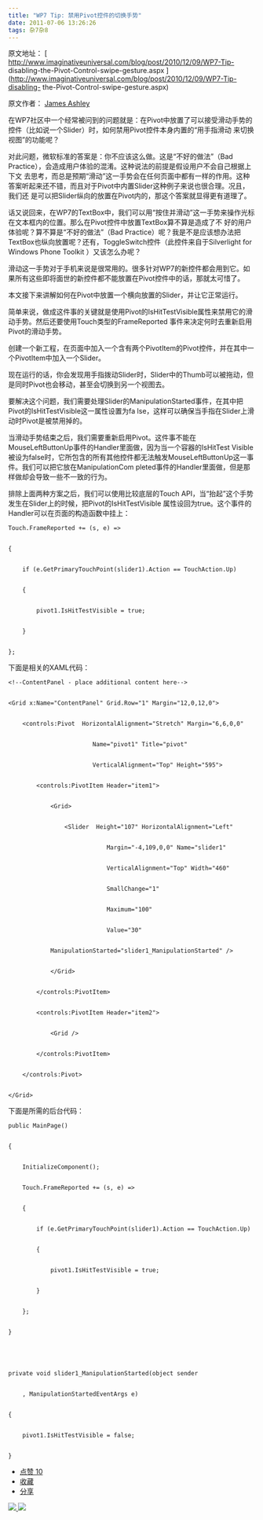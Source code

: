 ```yaml
---
title: "WP7 Tip: 禁用Pivot控件的切换手势"
date: 2011-07-06 13:26:26
tags: 杂7杂8
---
```

原文地址： [ http://www.imaginativeuniversal.com/blog/post/2010/12/09/WP7-Tip-
disabling-the-Pivot-Control-swipe-gesture.aspx
](http://www.imaginativeuniversal.com/blog/post/2010/12/09/WP7-Tip-disabling-
the-Pivot-Control-swipe-gesture.aspx)

原文作者： [ James Ashley
](http://www.imaginativeuniversal.com/blog/page/about.aspx)

在WP7社区中一个经常被问到的问题就是：在Pivot中放置了可以接受滑动手势的控件（比如说一个Slider）时，如何禁用Pivot控件本身内置的“用手指滑动
来切换视图”的功能呢？

对此问题，微软标准的答案是：你不应该这么做。这是“不好的做法”（Bad Practice），会造成用户体验的混淆。这种说法的前提是假设用户不会自己根据上下文
去思考，而总是预期“滑动”这一手势会在任何页面中都有一样的作用。这种答案听起来还不错，而且对于Pivot中内置Slider这种例子来说也很合理。况且，我们还
是可以把Slider纵向的放置在Pivot内的，那这个答案就显得更有道理了。

话又说回来，在WP7的TextBox中，我们可以用“按住并滑动”这一手势来操作光标在文本框内的位置。那么在Pivot控件中放置TextBox算不算是造成了不
好的用户体验呢？算不算是“不好的做法”（Bad
Practice）呢？我是不是应该想办法把TextBox也纵向放置呢？还有，ToggleSwitch控件（此控件来自于Silverlight for
Windows Phone Toolkit ）又该怎么办呢？

滑动这一手势对于手机来说是很常用的。很多针对WP7的新控件都会用到它。如果所有这些即将面世的新控件都不能放置在Pivot控件中的话，那就太可惜了。

本文接下来讲解如何在Pivot中放置一个横向放置的Slider，并让它正常运行。

简单来说，做成这件事的关键就是使用Pivot的IsHitTestVisible属性来禁用它的滑动手势。然后还要使用Touch类型的FrameReported
事件来决定何时去重新启用Pivot的滑动手势。

创建一个新工程，在页面中加入一个含有两个PivotItem的Pivot控件，并在其中一个PivotItem中加入一个Slider。

现在运行的话，你会发现用手指拨动Slider时，Slider中的Thumb可以被拖动，但是同时Pivot也会移动，甚至会切换到另一个视图去。

要解决这个问题，我们需要处理Slider的ManipulationStarted事件，在其中把Pivot的IsHitTestVisible这一属性设置为fa
lse，这样可以确保当手指在Slider上滑动时Pivot是被禁用掉的。

当滑动手势结束之后，我们需要重新启用Pivot。这件事不能在MouseLeftButtonUp事件的Handler里面做，因为当一个容器的IsHitTest
Visible被设为false时，它所包含的所有其他控件都无法触发MouseLeftButtonUp这一事件。我们可以把它放在ManipulationCom
pleted事件的Handler里面做，但是那样做却会导致一些不一致的行为。

排除上面两种方案之后，我们可以使用比较底层的Touch API，当“抬起”这个手势发生在Slider上的时候，把Pivot的IsHitTestVisible
属性设回为true。这个事件的Handler可以在页面的构造函数中挂上：



    Touch.FrameReported += (s, e) =>


    {


        if (e.GetPrimaryTouchPoint(slider1).Action == TouchAction.Up)


        {


            pivot1.IsHitTestVisible = true;


        }


    };

下面是相关的XAML代码：



    <!--ContentPanel - place additional content here-->


    <Grid x:Name="ContentPanel" Grid.Row="1" Margin="12,0,12,0">


        <controls:Pivot  HorizontalAlignment="Stretch" Margin="6,6,0,0"


                            Name="pivot1" Title="pivot"


                            VerticalAlignment="Top" Height="595">


            <controls:PivotItem Header="item1">


                <Grid>


                    <Slider  Height="107" HorizontalAlignment="Left"


                                Margin="-4,109,0,0" Name="slider1"


                                VerticalAlignment="Top" Width="460"


                                SmallChange="1"


                                Maximum="100"


                                Value="30"


                ManipulationStarted="slider1_ManipulationStarted" />


                </Grid>


            </controls:PivotItem>


            <controls:PivotItem Header="item2">


                <Grid />


            </controls:PivotItem>


        </controls:Pivot>


    </Grid>

下面是所需的后台代码：



    public MainPage()


    {


        InitializeComponent();


        Touch.FrameReported += (s, e) =>


        {


            if (e.GetPrimaryTouchPoint(slider1).Action == TouchAction.Up)


            {


                pivot1.IsHitTestVisible = true;


            }


        };


    }


     


    private void slider1_ManipulationStarted(object sender


        , ManipulationStartedEventArgs e)


    {


        pivot1.IsHitTestVisible = false;


    }

  * [ 点赞  10  ](javascript:;)
  * [ 收藏  ](javascript:;)
  * [ 分享 ](javascript:;)

[ ![](https://profile.csdnimg.cn/5/2/5/3_cuipengfei1)
![](https://g.csdnimg.cn/static/user-reg-year/1x/11.png)
](https://blog.csdn.net/cuipengfei1)




